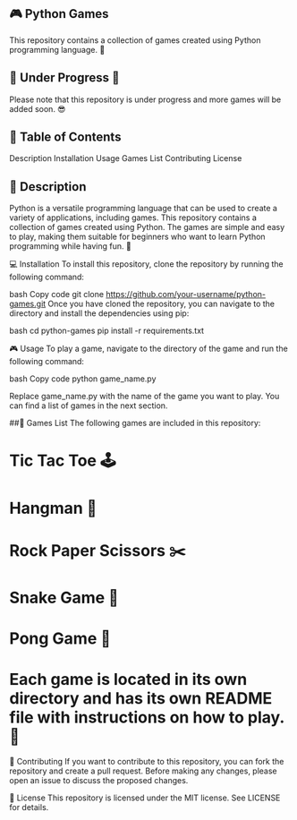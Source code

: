 ## 🎮 Python Games
This repository contains a collection of games created using Python programming language. 🐍

## 🚧 Under Progress 🚧
Please note that this repository is under progress and more games will be added soon. 😎

## 📖 Table of Contents
Description
Installation
Usage
Games List
Contributing
License

## 📝 Description
Python is a versatile programming language that can be used to create a variety of applications, including games. This repository contains a collection of games created using Python. The games are simple and easy to play, making them suitable for beginners who want to learn Python programming while having fun. 🎉

💻 Installation
To install this repository, clone the repository by running the following command:

bash
Copy code
git clone https://github.com/your-username/python-games.git
Once you have cloned the repository, you can navigate to the directory and install the dependencies using pip:

bash
cd python-games
pip install -r requirements.txt

🎮 Usage
To play a game, navigate to the directory of the game and run the following command:

bash
Copy code
python game_name.py

Replace game_name.py with the name of the game you want to play. You can find a list of games in the next section.

##🎲 Games List
The following games are included in this repository:

# Tic Tac Toe 🕹️
# Hangman 🔫
# Rock Paper Scissors ✂️
# Snake Game 🐍
# Pong Game 🏓
# Each game is located in its own directory and has its own README file with instructions on how to play. 📝

👥 Contributing
If you want to contribute to this repository, you can fork the repository and create a pull request. Before making any changes, please open an issue to discuss the proposed changes.

📄 License
This repository is licensed under the MIT license. See LICENSE for details.
